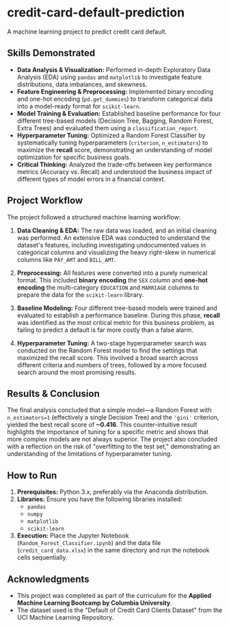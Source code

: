 # credit-card-default-prediction
A machine learning project to predict credit card default.

## Skills Demonstrated
* **Data Analysis & Visualization:** Performed in-depth Exploratory Data Analysis (EDA) using `pandas` and `matplotlib` to investigate feature distributions, data imbalances, and skewness.
* **Feature Engineering & Preprocessing:** Implemented binary encoding and one-hot encoding (`pd.get_dummies`) to transform categorical data into a model-ready format for `scikit-learn`.
* **Model Training & Evaluation:** Established baseline performance for four different tree-based models (Decision Tree, Bagging, Random Forest, Extra Trees) and evaluated them using a `classification_report`.
* **Hyperparameter Tuning:** Optimized a Random Forest Classifier by systematically tuning hyperparameters (`criterion`, `n_estimators`) to maximize the **recall** score, demonstrating an understanding of model optimization for specific business goals.
* **Critical Thinking:** Analyzed the trade-offs between key performance metrics (Accuracy vs. Recall) and understood the business impact of different types of model errors in a financial context.

## Project Workflow

The project followed a structured machine learning workflow:

1.  **Data Cleaning & EDA:** The raw data was loaded, and an initial cleaning was performed. An extensive EDA was conducted to understand the dataset's features, including investigating undocumented values in categorical columns and visualizing the heavy right-skew in numerical columns like `PAY_AMT` and `BILL_AMT`.

2.  **Preprocessing:** All features were converted into a purely numerical format. This included **binary encoding** the `SEX` column and **one-hot encoding** the multi-category `EDUCATION` and `MARRIAGE` columns to prepare the data for the `scikit-learn` library.

3.  **Baseline Modeling:** Four different tree-based models were trained and evaluated to establish a performance baseline. During this phase, **recall** was identified as the most critical metric for this business problem, as failing to predict a default is far more costly than a false alarm.

4.  **Hyperparameter Tuning:** A two-stage hyperparameter search was conducted on the Random Forest model to find the settings that maximized the recall score. This involved a broad search across different criteria and numbers of trees, followed by a more focused search around the most promising results.

## Results & Conclusion

The final analysis concluded that a simple model—a Random Forest with `n_estimators=1` (effectively a single Decision Tree) and the `'gini'` criterion, yielded the best recall score of **~0.416**. This counter-intuitive result highlights the importance of tuning for a specific metric and shows that more complex models are not always superior. The project also concluded with a reflection on the risk of "overfitting to the test set," demonstrating an understanding of the limitations of hyperparameter tuning.

## How to Run
1.  **Prerequisites:** Python 3.x, preferably via the Anaconda distribution.
2.  **Libraries:** Ensure you have the following libraries installed:
    * `pandas`
    * `numpy`
    * `matplotlib`
    * `scikit-learn`
3.  **Execution:** Place the Jupyter Notebook (`Random_Forest_Classifier.ipynb`) and the data file (`credit_card_data.xlsx`) in the same directory and run the notebook cells sequentially.

## Acknowledgments
* This project was completed as part of the curriculum for the **Applied Machine Learning Bootcamp by Columbia University**.
* The dataset used is the "Default of Credit Card Clients Dataset" from the UCI Machine Learning Repository.
